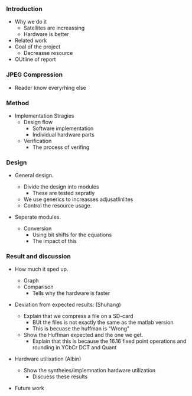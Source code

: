 ### Introduction
- Why we do it
	- Satellites are increassing
	- Hardware is better
- Related work
- Goal of the project
	- Decreasse resource 
- OUtline of report 

### JPEG Compression
- Reader know everyrhing else 
### Method
- Implementation Stragies
	- Design flow
		- Software implementation
		- Individual hardware parts
	- Verification
		- The process of verifing 

### Design
- General design.
	- Divide the design into modules
		- These are tested sepratly 
	- We use generics to increasses adjusatlinlites 
	- Control the resource usage.

- Seperate modules. 
	- Conversion
		- Using bit shifts for the equations
		- The impact of this 

### Result and discussion
- How much it sped up. 
	- Graph 
	- Comparison
		- Tells why the hardware is faster 
- Deviation from expected results: (Shuhang)
	- Explain that we compress a file on a SD-card
		- BUt the files is not exactly the same as the matlab version
		- This is becuase the huffman is "Wrong"
	- Show the Huffman expected and the one we get.
		- Explain that this is because the 16.16 fixed point operations and rounding in YCbCr DCT and Quant
- Hardware utilixation (Albin)
	- Show the syntheies/implemnation hardware utilization
		- Discuess these results

- Future work